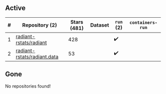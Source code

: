 ## Active
| # | Repository (2) | Stars (481) | Dataset | `run` (2) | `containers-run` |
| --- | --- | --- | --- | --- | --- |
| 1 | [radiant-rstats/radiant](https://github.com/radiant-rstats/radiant) | 428 |  | :heavy_check_mark: |  |
| 2 | [radiant-rstats/radiant.data](https://github.com/radiant-rstats/radiant.data) | 53 |  | :heavy_check_mark: |  |

## Gone
No repositories found!
